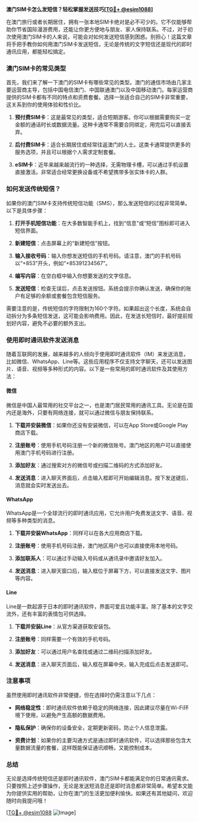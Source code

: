 **澳门SIM卡怎么发短信？轻松掌握发送技巧[[TG💪+ @esim1088](https://t.me/s/esim1088)]**

在澳门旅行或者长期居住，拥有一张本地SIM卡绝对是必不可少的。它不仅能够帮助你节省国际漫游费用，还能让你更方便地与朋友、家人保持联系。不过，对于初次使用澳门SIM卡的人来说，可能会对如何发送短信感到困惑。别担心！这篇文章将手把手教你如何用澳门SIM卡发送短信，无论是传统的文字短信还是现代的即时通讯应用，都能轻松搞定。

### 澳门SIM卡的常见类型

首先，我们来了解一下澳门的SIM卡有哪些常见的类型。澳门的通信市场由几家主要运营商主导，包括中国电信澳门、中国联通澳门以及中国移动澳门。每家运营商提供的SIM卡都有不同的特点和资费套餐。选择一张适合自己的SIM卡非常重要，这关系到你的使用体验和性价比。

1. **预付费SIM卡**：这是最常见的类型，适合短期游客。你可以根据需要购买一定金额的通话时长或数据流量。这种卡通常不需要合同绑定，用完后可以直接丢弃。
   
2. **后付费SIM卡**：适合长期居住或经常往返澳门的人士。这类卡通常提供更多的服务选项，并且可以根据个人需求定制套餐。

3. **eSIM卡**：近年来越来越流行的一种选择，无需物理卡槽，可以通过手机设置直接激活。非常适合经常更换设备或不希望携带多张实体卡的人群。

### 如何发送传统短信？

如果你的澳门SIM卡支持传统短信功能（SMS），那么发送短信的过程非常简单。以下是具体步骤：

1. **打开手机短信功能**：在大多数智能手机上，找到“信息”或“短信”图标即可进入短信界面。

2. **新建短信**：点击屏幕上的“新建短信”按钮。

3. **输入接收号码**：输入你想发送短信的手机号码。请注意，澳门的手机号码以“+853”开头，例如“+85391234567”。

4. **编写内容**：在空白框中输入你想要发送的文字信息。

5. **发送短信**：检查无误后，点击发送按钮。系统会提示你确认发送，确保你的账户有足够的余额或套餐包含短信服务。

需要注意的是，传统短信的字符限制为160个字符。如果超出这个长度，系统会自动拆分为多条短信发送，这可能会影响费用。因此，在发送长短信时，最好提前规划好内容，避免不必要的额外支出。

### 使用即时通讯软件发送消息

随着互联网的发展，越来越多的人倾向于使用即时通讯软件（IM）来发送消息，比如微信、WhatsApp、Line等。这些应用程序不仅支持文字聊天，还可以发送图片、语音、视频等多种形式的内容。以下是一些常用的即时通讯软件及其使用方法：

#### 微信

微信是中国人最常用的社交平台之一，也是澳门居民常用的通讯工具。无论是在国内还是海外，只要有网络连接，就可以通过微信与朋友保持联系。

1. **下载并安装微信**：如果你还没有安装微信，可以在App Store或Google Play商店下载。

2. **注册账号**：使用手机号码注册一个新的微信账号。澳门地区的用户可以直接使用澳门手机号码进行注册。

3. **添加好友**：通过搜索对方的微信号或扫描二维码的方式添加好友。

4. **发送消息**：进入聊天界面后，点击输入框即可开始编辑消息。按下发送键后，消息就会实时发送出去。

#### WhatsApp

WhatsApp是一个全球流行的即时通讯应用，它允许用户免费发送文字、语音、视频等多种类型的消息。

1. **下载并安装WhatsApp**：同样可以在各大应用商店下载。

2. **注册账号**：使用手机号码注册，澳门地区用户也可以直接使用本地号码。

3. **添加联系人**：可以通过手动输入号码或从通讯录中邀请好友加入。

4. **发送消息**：进入聊天窗口后，输入框位于屏幕下方，可以直接发送文字、图片等内容。

#### Line

Line是一款起源于日本的即时通讯软件，界面可爱且功能丰富。除了基本的文字交流外，还有丰富的表情包可供选择。

1. **下载并安装Line**：从官方渠道获取安装包。

2. **注册账号**：同样需要一个有效的手机号码。

3. **添加好友**：可以通过用户名查找或通过二维码扫描添加好友。

4. **发送消息**：进入聊天页面后，输入框在屏幕中央，输入完成后点击发送即可。

### 注意事项

虽然使用即时通讯软件非常便捷，但在选择时仍需注意以下几点：

- **网络稳定性**：即时通讯软件依赖于稳定的网络连接，因此建议尽量在Wi-Fi环境下使用，以避免产生高额的数据费用。
  
- **隐私保护**：确保你的设备安全，定期更新密码，防止个人信息泄露。

- **资费计划**：如果你的主要沟通方式是通过即时通讯软件，可以选择那些包含大量数据流量的套餐，这样既能保证通讯顺畅，又能控制成本。

### 总结

无论是选择传统短信还是即时通讯软件，澳门SIM卡都能满足你的日常通讯需求。只要按照上述步骤操作，无论是发送短消息还是即时消息都非常简单。希望本文能为你提供实用的帮助，让你在澳门的生活更加便利愉快。如果还有其他疑问，欢迎随时向我提问哦！

[[TG💪+ @esim1088](https://t.me/s/esim1088) ![Image](https://i.postimg.cc/4NQfJmqS/Snipaste-2025-05-13-00-14-12.png)]